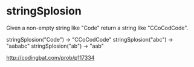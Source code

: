 # stringSplosion

Given a non-empty string like "Code" return a string like "CCoCodCode".

stringSplosion("Code") → "CCoCodCode"
stringSplosion("abc") → "aababc"
stringSplosion("ab") → "aab"

http://codingbat.com/prob/p117334